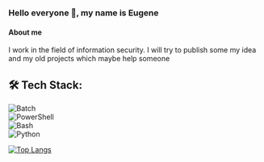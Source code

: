 ### Hello everyone 👋, my name is Eugene  

#### About me  
I work in the field of information security. I will try to publish some my idea and my old projects which maybe help someone  
  
## 🛠️ Tech Stack: 
![Batch](https://img.shields.io/badge/-Batch-5C5C5C?logo=windows-terminal&logoColor=white)  
![PowerShell](https://img.shields.io/badge/-PowerShell-5391FE?logo=powershell&logoColor=white)  
![Bash](https://img.shields.io/badge/-Bash-4EAA25?logo=gnu-bash&logoColor=white)  
![Python](https://img.shields.io/badge/-Python-3776AB?logo=python&logoColor=white)

[![Top Langs](https://github-readme-stats.vercel.app/api/top-langs/?username=evk1id&exclude=html,css,scss,less&layout=compact)](https://github.com/anuraghazra/github-readme-stats)








<!--
**evk1id/evk1id** is a ✨ _special_ ✨ repository because its `README.md` (this file) appears on your GitHub profile.

Here are some ideas to get you started:

- 🔭 I’m currently working on ...
- 🌱 I’m currently learning ...
- 👯 I’m looking to collaborate on ...
- 🤔 I’m looking for help with ...
- 💬 Ask me about ...
- 📫 How to reach me: ...
- 😄 Pronouns: ...
- ⚡ Fun fact: ...
-->
